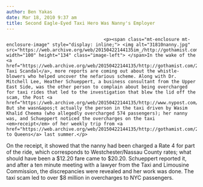 ```yaml
---
author: Ben Yakas
date: Mar 18, 2010 9:37 am
title: Second Eagle-Eyed Taxi Hero Was Nanny's Employer
---
```


	
										<p><span class="mt-enclosure mt-enclosure-image" style="display: inline;"> <img alt="31810nanny.jpg" src="https://web.archive.org/web/20150422144135im_/http://gothamist.com/attachments/byakas/31810nanny.jpg" width="100" height="134" class="image-left"> </span>In the wake of the <a href="https://web.archive.org/web/20150422144135/http://gothamist.com/2010/03/17/taxi_scam_unraveled_with_help_of_ea.php">Great Taxi Scandal</a>, more reports are coming out about the whistle-blowers who helped uncover the nefarious scheme. Along with Dr. Mitchell Lee, Heather Schueppert, a business consultant from the Upper East Side, was the other person to complain about being overcharged for taxi rides that led to the investigation that blew the lid off the scam, the Post <a href="https://web.archive.org/web/20150422144135/http://www.nypost.com/p/news/local/second_person_blew_whistle_on_cab_x56lDOZKVGBeBYWtLSs0wL">reports</a>. But she wasn&apos;t actually the person in the taxi driven by Wasim Khalid Cheema (who allegedly overcharged 574 passengers); her nanny was, and Schueppert noticed the overcharges on the taxi <em>receipt</em> of her weekly trip from <a href="https://web.archive.org/web/20150422144135/http://gothamist.com/2010/03/01/rip_off_artist_cabbie_nets_40000_fr.php">Manhattan to Queens</a> last summer.</p>

<p>On the receipt, it showed that the nanny had been charged a Rate 4 for part of the ride, which corresponds to Westchester/Nassau County rates; what should have been a $12.20 fare came to $20.20. Schueppert reported it, and after a ten minute meeting with a lawyer from the Taxi and Limousine Commission, the discrepancies were revealed and her work was done. The taxi scam led to over $8 million in overcharges to NYC passengers. </p>					
										
									
				